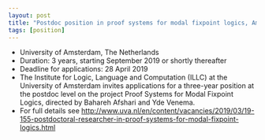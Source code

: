 ```yaml
---
layout: post
title: "Postdoc position in proof systems for modal fixpoint logics, Amsterdam"
tags: [position]
---
```

- University of Amsterdam, The Netherlands
- Duration: 3 years, starting September 2019 or shortly thereafter
- Deadline for applications: 28 April 2019
- The Institute for Logic, Language and Computation (ILLC) at the University of
  Amsterdam invites applications for a three-year position at the postdoc level
  on the project Proof Systems for Modal Fixpoint Logics, directed by Bahareh
  Afshari and Yde Venema.
- For full details see
  <http://www.uva.nl/en/content/vacancies/2019/03/19-155-postdoctoral-researcher-in-proof-systems-for-modal-fixpoint-logics.html>
